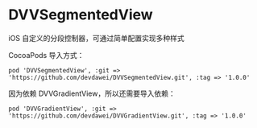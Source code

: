 # DVVSegmentedView
iOS 自定义的分段控制器，可通过简单配置实现多种样式

CocoaPods 导入方式：
```
pod 'DVVSegmentedView', :git => 'https://github.com/devdawei/DVVSegmentedView.git', :tag => '1.0.0'
```

因为依赖 DVVGradientView，所以还需要导入依赖：
```
pod 'DVVGradientView', :git => 'https://github.com/devdawei/DVVGradientView.git', :tag => '1.0.0'
```
